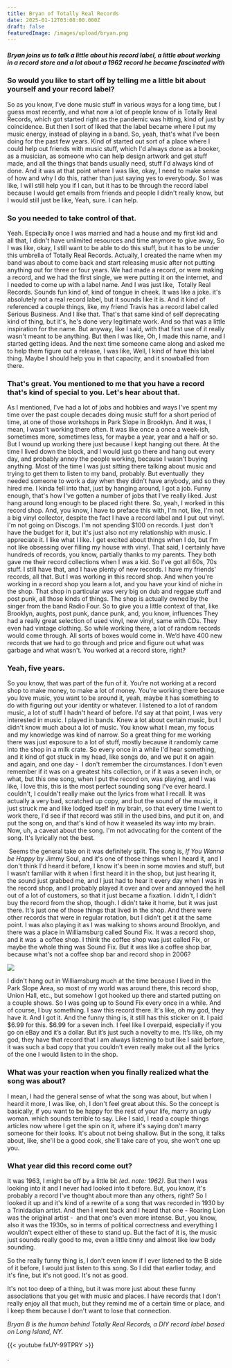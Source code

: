 ```yaml
---
title: Bryan of Totally Real Records
date: 2025-01-12T03:08:00.000Z
draft: false
featuredImage: /images/upload/bryan.png
---
```

##### <!--more--> *Bryan joins us to talk a little about his record label, a little about working in a record store and a lot about a 1962 record he became fascinated with*

### So would you like to start off by telling me a little bit about yourself and your record label?

So as you know, I've done music stuff in various ways for a long time, but I guess most recently, and what now a lot of people know of is Totally Real Records, which got started right as the pandemic was hitting, kind of just by coincidence. But then I sort of liked that the label became where I put my music energy, instead of playing in a band. So, yeah, that's what I've been doing for the past few years. Kind of started out sort of a place where I could help out friends with music stuff, which I'd always done as a booker, as a musician, as someone who can help design artwork and get stuff made, and all the things that bands usually need, stuff I'd always kind of done. And it was at that point where I was like, okay, I need to make sense of how and why I do this, rather than just saying yes to everybody. So I was like, I will still help you if I can, but it has to be through the record label because I would get emails from friends and people I didn't really know, but I would still just be like, Yeah, sure. I can help. 

### So you needed to take control of that.

Yeah. Especially once I was married and had a house and my first kid and all that, I didn't have unlimited resources and time anymore to give away, So I was like, okay, I still want to be able to do this stuff, but it has to be under this umbrella of Totally Real Records. Actually, I created the name when my band was about to come back and start releasing music after not putting anything out for three or four years. We had made a record, or were making a record, and we had the first single, we were putting it on the internet, and I needed to come up with a label name. And I was just like,  Totally Real Records. Sounds fun kind of, kind of tongue in cheek. It was like a joke. it's absolutely not a real record label, but it sounds like it is. And it kind of referenced a couple things, like, my friend Travis has a record label called Serious Business. And I like that. That's that same kind of self deprecating kind of thing, but it's, he's done very legitimate work. And so that was a little inspiration for the name. But anyway, like I said, with that first use of it really wasn't meant to be anything. But then I was like, Oh, I made this name, and I started getting ideas. And the next time someone came along and asked me to help them figure out a release, I was like, Well, I kind of have this label thing. Maybe I should help you in that capacity, and it snowballed from there.

### That's great. You mentioned to me that you have a record that's kind of special to you. Let's hear about that.

As I mentioned, I've had a lot of jobs and hobbies and ways I've spent my time over the past couple decades doing music stuff for a short period of time, at one of those workshops in Park Slope in Brooklyn. And it was, I mean, I wasn't working there often. It was like once a once a week-ish, sometimes more, sometimes less, for maybe a year, year and a half or so. But I wound up working there just because I kept hanging out there. At the time I lived down the block, and I would just go there and hang out every day, and probably annoy the people working, because I wasn't buying anything. Most of the time I was just sitting there talking about music and trying to get them to listen to my band, probably. But eventually  they needed someone to work a day when they didn't have anybody, and so they hired me. I kinda fell into that, just by hanging around, I got a job. Funny enough, that's how I've gotten a number of jobs that I've really liked. Just hang around long enough to be placed right there. So, yeah, I worked in this record shop. And, you know, I have to preface this with, I'm not, like, I'm not a big vinyl collector, despite the fact I have a record label and I put out vinyl. I'm not going on Discogs. I'm not spending $100 on records. I just  don't have the budget for it, but it's just also not my relationship with music. I appreciate it. I like what I like. I get excited about things when I do, but I'm not like obsessing over filling my house with vinyl. That said, I certainly have hundreds of records, you know, partially thanks to my parents. They both gave me their record collections when I was a kid. So I've got all 60s, 70s stuff. I still have that, and I have plenty of new records. I have my friends' records, all that. But I was working in this record shop. And when you're working in a record shop you learn a lot, and you have your kind of niche in the shop. That shop in particular was very big on dub and reggae stuff and post punk, all those kinds of things. The shop is actually owned by the singer from the band Radio Four. So to give you a little context of that, like Brooklyn, aughts, post punk, dance punk, and, you know, influences They had a really great selection of used vinyl, new vinyl, same with CDs. They even had vintage clothing. So while working there, a lot of random records would come through. All sorts of boxes would come in. We’d have 400 new records that we had to go through and price and figure out what was garbage and what wasn't. You worked at a record store, right?

### Yeah, five years.

So you know, that was part of the fun of it. You’re not working at a record shop to make money, to make a lot of money. You're working there because you love music, you want to be around it, yeah, maybe it has something to do with figuring out your identity or whatever. I listened to a lot of random music, a lot of stuff I hadn't heard of before. I'd say at that point, I was very interested in music. I played in bands. Knew a lot about certain music, but I didn't know much about a lot of music. You know what I mean, my focus and my knowledge was kind of narrow. So a great thing for me working there was just exposure to a lot of stuff, mostly because it randomly came into the shop in a milk crate. So every once in a while I'd hear something, and it kind of got stuck in my head, like songs do, and we put it on again and again, and one day -  I don't remember the circumstances. I don't even remember if it was on a greatest hits collection, or if it was a seven inch, or what, but this one song, when I put the record on, was playing, and I was like, I love this, this is the most perfect sounding song I've ever heard. I couldn't, I couldn't really make out the lyrics from what I recall. It was actually a very bad, scratched up copy, and but the sound of the music, it just struck me and like lodged itself in my brain, so that every time I went to work there, I'd see if that record was still in the used bins, and put it on, and put the song on, and that's kind of how it weaseled its way into my brain. Now, uh, a caveat about the song. I'm not advocating for the content of the song. It's lyrically not the best.

 Seems the general take on it was definitely split. The song is, *If You Wanna be Happy* by Jimmy Soul, and it's one of those things when I heard it, and I don't think I'd heard it before, I know it's been in some movies and stuff, but I wasn't familiar with it when I first heard it in the shop, but just hearing it, the sound just grabbed me, and I just had to hear it every day when I was in the record shop, and I probably played it over and over and annoyed the hell out of a lot of customers, so that it just became a fixation. I didn't, I didn't buy the record from the shop, though. I didn't take it home, but it was just there. It's just one of those things that lived in the shop. And there were other records that were in regular rotation, but I didn't get it at the same point. I was also playing it as I was walking to shows around Brooklyn, and there was a place in Williamsburg called Sound Fix. It was a record shop, and it was  a coffee shop. I think the coffee shop was just called Fix, or maybe the whole thing was Sound Fix. But it was like a coffee shop bar, because what's not a coffee shop bar and record shop in 2006?



![](/images/upload/jimmysoul.jpeg)

I didn't hang out in Williamsburg much at the time because I lived in the Park Slope Area, so most of my world was around there, this record shop, Union Hall, etc., but somehow I got hooked up there and started putting on a couple shows. So I was going up to Sound Fix every once in a while. And of course, I buy something. I saw this record there. It's like, oh my god, they have it. And I got it. And the funny thing is, it still has this sticker on it. I paid $6.99 for this. $6.99 for a seven inch. I feel like I overpaid, especially if you go on eBay and it’s a dollar. But it’s just such a novelty to me. It’s like, oh my god, they have that record that I am always listening to but like I said before, it was such a bad copy that you couldn't even really make out all the lyrics of the one I would listen to in the shop. 

### What was your reaction when you finally realized what the song was about?

I mean, I had the general sense of what the song was about, but when I heard it more, I was like, oh, I don't feel great about this. So the concept is basically, if you want to be happy for the rest of your life, marry an ugly woman. which sounds terrible to say. Like I said, I read a couple things articles now where I get the spin on it, where it's saying don't marry someone for their looks. It's about not being shallow. But in the song, it talks about, like, she'll be a good cook, she'll take care of you, she won't one up  you.

### What year did this record come out?

It was 1963, I might be off by a little bit *(ed. note: 1962)*. But then I was looking into it and I never had looked into it before. But, you know, it's probably a record I've thought about more than any others, right? So I looked it up and it's kind of a rewrite of a song that was recorded in 1930 by a Trinidadian artist. And then I went back and I heard that one - Roaring Lion was the original artist -  and that one's even more intense. But, you know, also it was the 1930s, so in terms of political correctness and everything I wouldn't expect either of these to stand up. But the fact of it is, the music just sounds really good to me, even a little tinny and almost like low body sounding.

So the really funny thing is, I don't even know if I ever listened to the B side of it before, I would just listen to this song. So I did that earlier today, and it's fine, but it's not good. It's not as good. 

It's not too deep of a thing, but it was more just about these funny associations that you get with music and places. I have records that I don't really enjoy all that much, but they remind me of a certain time or place, and I keep them because I don't want to lose that connection. 

*Bryan B is the human behind Totally Real Records, a DIY record label based on Long Island, NY.*

{{< youtube fxUY-99TPRY >}}

.
